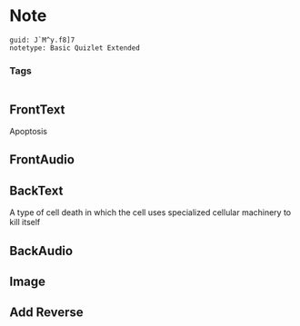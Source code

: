 # Note
```
guid: J`M^y.f8]7
notetype: Basic Quizlet Extended
```

### Tags
```
```

## FrontText
Apoptosis

## FrontAudio


## BackText
A type of cell death in which the cell uses specialized cellular machinery to kill itself

## BackAudio


## Image


## Add Reverse

